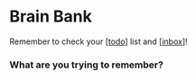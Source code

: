 # Brain Bank

Remember to check your [[todo]] list and [[inbox]]!

### What are you trying to remember?


[//begin]: # "Autogenerated link references for markdown compatibility"
[todo]: todo "Todo"
[inbox]: inbox "Inbox"
[//end]: # "Autogenerated link references"